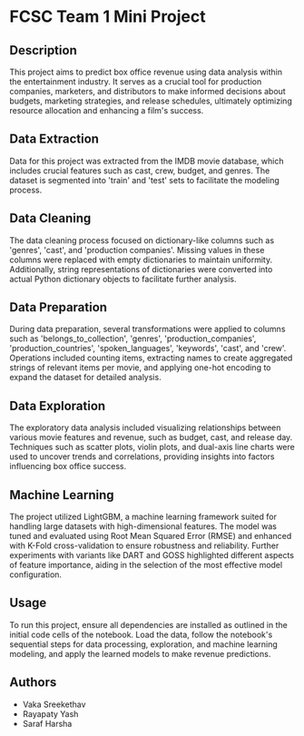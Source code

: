 # FCSC Team 1 Mini Project

## Description

This project aims to predict box office revenue using data analysis within the entertainment industry. It serves as a crucial tool for production companies, marketers, and distributors to make informed decisions about budgets, marketing strategies, and release schedules, ultimately optimizing resource allocation and enhancing a film's success.

## Data Extraction

Data for this project was extracted from the IMDB movie database, which includes crucial features such as cast, crew, budget, and genres. The dataset is segmented into 'train' and 'test' sets to facilitate the modeling process.

## Data Cleaning

The data cleaning process focused on dictionary-like columns such as 'genres', 'cast', and 'production companies'. Missing values in these columns were replaced with empty dictionaries to maintain uniformity. Additionally, string representations of dictionaries were converted into actual Python dictionary objects to facilitate further analysis.

## Data Preparation

During data preparation, several transformations were applied to columns such as 'belongs_to_collection', 'genres', 'production_companies', 'production_countries', 'spoken_languages', 'keywords', 'cast', and 'crew'. Operations included counting items, extracting names to create aggregated strings of relevant items per movie, and applying one-hot encoding to expand the dataset for detailed analysis.

## Data Exploration

The exploratory data analysis included visualizing relationships between various movie features and revenue, such as budget, cast, and release day. Techniques such as scatter plots, violin plots, and dual-axis line charts were used to uncover trends and correlations, providing insights into factors influencing box office success.

## Machine Learning

The project utilized LightGBM, a machine learning framework suited for handling large datasets with high-dimensional features. The model was tuned and evaluated using Root Mean Squared Error (RMSE) and enhanced with K-Fold cross-validation to ensure robustness and reliability. Further experiments with variants like DART and GOSS highlighted different aspects of feature importance, aiding in the selection of the most effective model configuration.

## Usage

To run this project, ensure all dependencies are installed as outlined in the initial code cells of the notebook. Load the data, follow the notebook's sequential steps for data processing, exploration, and machine learning modeling, and apply the learned models to make revenue predictions.


## Authors

- Vaka Sreekethav
- Rayapaty Yash
- Saraf Harsha
